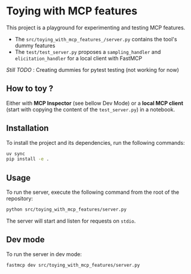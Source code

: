 # Toying with MCP features

This project is a playground for experimenting and testing MCP features.

- The `src/toying_with_mcp_features_/server.py` contains the tool's dummy features
- The `test/test_server.py` proposes a `sampling_handler` and `elicitation_handler` for a local client with FastMCP

*Still TODO* : Creating dummies for pytest testing (not working for now)

## How to toy ?

Either with **MCP Inspector** (see bellow Dev Mode) or a **local MCP client** (start with copying the content of the `test_server.py`) in a notebook.

## Installation

To install the project and its dependencies, run the following commands:

```bash
uv sync
pip install -e .
```

## Usage

To run the server, execute the following command from the root of the repository:

```bash
python src/toying_with_mcp_features/server.py
```

The server will start and listen for requests on `stdio`.

## Dev mode

To run the server in dev mode:
```bash
fastmcp dev src/toying_with_mcp_features/server.py
```
